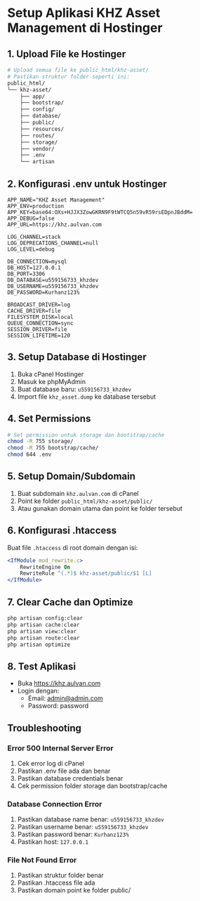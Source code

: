 # Setup Aplikasi KHZ Asset Management di Hostinger

## 1. Upload File ke Hostinger
```bash
# Upload semua file ke public_html/khz-asset/
# Pastikan struktur folder seperti ini:
public_html/
└── khz-asset/
    ├── app/
    ├── bootstrap/
    ├── config/
    ├── database/
    ├── public/
    ├── resources/
    ├── routes/
    ├── storage/
    ├── vendor/
    ├── .env
    └── artisan
```

## 2. Konfigurasi .env untuk Hostinger
```env
APP_NAME="KHZ Asset Management"
APP_ENV=production
APP_KEY=base64:OXs+HJJX3ZowGKRN9F9tWTCQ5n59vR59rsEDpnJBddM=
APP_DEBUG=false
APP_URL=https://khz.aulvan.com

LOG_CHANNEL=stack
LOG_DEPRECATIONS_CHANNEL=null
LOG_LEVEL=debug

DB_CONNECTION=mysql
DB_HOST=127.0.0.1
DB_PORT=3306
DB_DATABASE=u559156733_khzdev
DB_USERNAME=u559156733_khzdev
DB_PASSWORD=Kurhanz123%

BROADCAST_DRIVER=log
CACHE_DRIVER=file
FILESYSTEM_DISK=local
QUEUE_CONNECTION=sync
SESSION_DRIVER=file
SESSION_LIFETIME=120
```

## 3. Setup Database di Hostinger
1. Buka cPanel Hostinger
2. Masuk ke phpMyAdmin
3. Buat database baru: `u559156733_khzdev`
4. Import file `khz_asset.dump` ke database tersebut

## 4. Set Permissions
```bash
# Set permission untuk storage dan bootstrap/cache
chmod -R 755 storage/
chmod -R 755 bootstrap/cache/
chmod 644 .env
```

## 5. Setup Domain/Subdomain
1. Buat subdomain `khz.aulvan.com` di cPanel
2. Point ke folder `public_html/khz-asset/public/`
3. Atau gunakan domain utama dan point ke folder tersebut

## 6. Konfigurasi .htaccess
Buat file `.htaccess` di root domain dengan isi:
```apache
<IfModule mod_rewrite.c>
    RewriteEngine On
    RewriteRule ^(.*)$ khz-asset/public/$1 [L]
</IfModule>
```

## 7. Clear Cache dan Optimize
```bash
php artisan config:clear
php artisan cache:clear
php artisan view:clear
php artisan route:clear
php artisan optimize
```

## 8. Test Aplikasi
- Buka https://khz.aulvan.com
- Login dengan:
  - Email: admin@admin.com
  - Password: password

## Troubleshooting

### Error 500 Internal Server Error
1. Cek error log di cPanel
2. Pastikan .env file ada dan benar
3. Pastikan database credentials benar
4. Cek permission folder storage dan bootstrap/cache

### Database Connection Error
1. Pastikan database name benar: `u559156733_khzdev`
2. Pastikan username benar: `u559156733_khzdev`
3. Pastikan password benar: `Kurhanz123%`
4. Pastikan host: `127.0.0.1`

### File Not Found Error
1. Pastikan struktur folder benar
2. Pastikan .htaccess file ada
3. Pastikan domain point ke folder public/ 